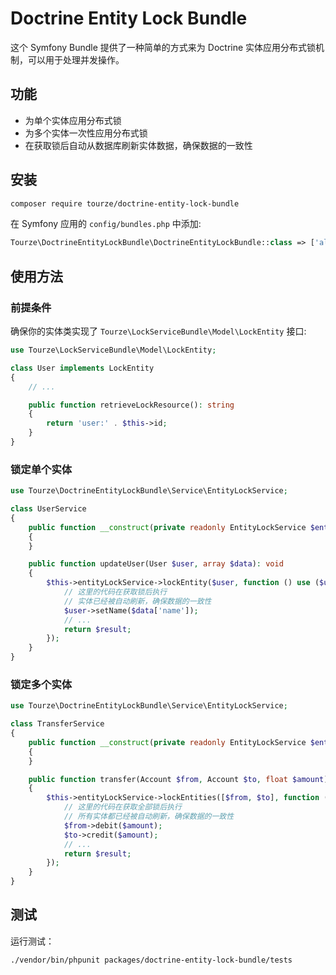 # Doctrine Entity Lock Bundle

这个 Symfony Bundle 提供了一种简单的方式来为 Doctrine 实体应用分布式锁机制，可以用于处理并发操作。

## 功能

- 为单个实体应用分布式锁
- 为多个实体一次性应用分布式锁
- 在获取锁后自动从数据库刷新实体数据，确保数据的一致性

## 安装

```bash
composer require tourze/doctrine-entity-lock-bundle
```

在 Symfony 应用的 `config/bundles.php` 中添加:

```php
Tourze\DoctrineEntityLockBundle\DoctrineEntityLockBundle::class => ['all' => true],
```

## 使用方法

### 前提条件

确保你的实体类实现了 `Tourze\LockServiceBundle\Model\LockEntity` 接口:

```php
use Tourze\LockServiceBundle\Model\LockEntity;

class User implements LockEntity
{
    // ...

    public function retrieveLockResource(): string
    {
        return 'user:' . $this->id;
    }
}
```

### 锁定单个实体

```php
use Tourze\DoctrineEntityLockBundle\Service\EntityLockService;

class UserService
{
    public function __construct(private readonly EntityLockService $entityLockService)
    {
    }

    public function updateUser(User $user, array $data): void
    {
        $this->entityLockService->lockEntity($user, function () use ($user, $data) {
            // 这里的代码在获取锁后执行
            // 实体已经被自动刷新，确保数据的一致性
            $user->setName($data['name']);
            // ...
            return $result;
        });
    }
}
```

### 锁定多个实体

```php
use Tourze\DoctrineEntityLockBundle\Service\EntityLockService;

class TransferService
{
    public function __construct(private readonly EntityLockService $entityLockService)
    {
    }

    public function transfer(Account $from, Account $to, float $amount): void
    {
        $this->entityLockService->lockEntities([$from, $to], function () use ($from, $to, $amount) {
            // 这里的代码在获取全部锁后执行
            // 所有实体都已经被自动刷新，确保数据的一致性
            $from->debit($amount);
            $to->credit($amount);
            // ...
            return $result;
        });
    }
}
```

## 测试

运行测试：

```bash
./vendor/bin/phpunit packages/doctrine-entity-lock-bundle/tests
```
